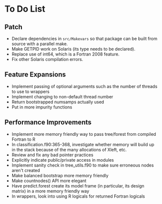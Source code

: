 

To Do List
==========
Patch
-----
* Declare dependencies in `src/Makevars` so that package can be built from source with a parallel make.
* Make GETPID work on Solaris (its type needs to be declared).
* Replace use of int64, which is a Fortran 2008 feature.
* Fix other Solaris compilation errors.

Feature Expansions
------------------
* Implement passing of optional arguments such as the number of threads to use to wrappers
* Implement changing to non-default thread number
* Return bootstrapped numsamps actually used
* Put in more impurity functions

Performance Improvements
------------------------
* Implement more memory friendly way to pass tree/forest from compiled Fortran to R
* In classification.f90:365-368, investigate whether memory will build up in the stack because of the many allocations of Xleft, etc.
* Review and fix any bad pointer practices
* Explicitly indicate public/private access in modules
* Implement sanity check in tree_utils.f90 to make sure erroneous nodes aren't created
* Make balanced bootstrap more memory friendly
* Make countnodes() API more elegant
* Have predict.forest create its model frame (in particular, its design matrix) in a more memory friendly way
* In wrappers, look into using R logicals for returned Fortran logicals

